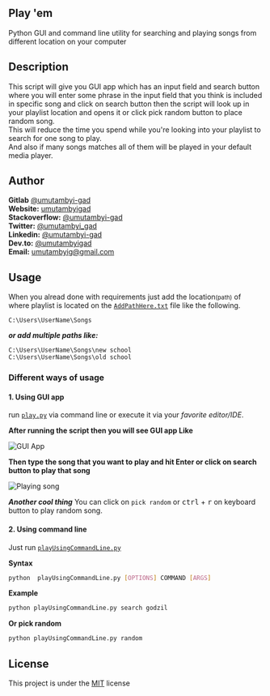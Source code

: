 ## Play 'em
Python GUI and command line utility for searching and playing songs from different location on your computer

## Description
This script will give you GUI app which has an input field and search button where you will enter some phrase in the input field that you think is included in specific song and click on search button then the script will look up in your playlist location and opens it or click pick random button to place random song.<br>
This will reduce the time you spend while you're looking into your playlist to search for one song to play.<br>
And also if many songs matches all of them will be played in your default media player.

## Author
**Gitlab** [@umutambyi-gad](https://gitlab.com/umutambyi-gad) <br>
**Website:** [umutambyigad](https://umutambyigad.herokuapp.com) <br>
**Stackoverflow:** [@umutambyi-gad](https://stackoverflow.com/users/13536893/umutambyi-gad) <br>
**Twitter:** [@umutambyi_gad](https://twitter.com/umutambyi_gad) <br>
**Linkedin:**  [@umutambyi-gad](https://www.linkedin.com/in/umutambyi-gad/) <br>
**Dev.to:** [@umutambyigad](https://dev.to/umutambyigad) <br>
**Email:** [umutambyig@gmail.com](mailto:umutambyig@gmail.com) <br>

## Usage
When you alread done with requirements just add the location<small>(path)</small> of where playlist is located on the [`AddPathHere.txt`](https://github.com/umutambyi-gad/Play-my-songs/blob/master/AddPathHere.txt) file like the following.
```text
C:\Users\UserName\Songs
```
***or add multiple paths like:***
```text
C:\Users\UserName\Songs\new school
C:\Users\UserName\Songs\old school
```


### Different ways of usage
#### 1. Using GUI app


run [`play.py`](https://github.com/umutambyi-gad/Play-my-songs/blob/master/play.py) via command line or execute it via your *favorite editor/IDE*.

**After running the script then you will see GUI app Like**

![GUI App](https://user-images.githubusercontent.com/65312850/99289510-5a6ad900-283d-11eb-80e3-206bdffce65b.PNG)

**Then type the song that you want to play and hit Enter or click on search button to play that song**

![Playing song](https://user-images.githubusercontent.com/65312850/99182957-b3047e00-2738-11eb-95ad-d8b7514d43fb.PNG)

***Another cool thing***
You can click on `pick random`  or <kbd>ctrl</kbd> + <kbd>r</kbd> on keyboard button to play random song.


#### 2. Using command line


Just run [`playUsingCommandLine.py`](https://github.com/umutambyi-gad/Play-my-songs/blob/master/playUsingCommandLine.py)

**Syntax**

```bash
python  playUsingCommandLine.py [OPTIONS] COMMAND [ARGS]
```

**Example**

```bash
python playUsingCommandLine.py search godzil
```
**Or pick random**

```bash
python playUsingCommandLine.py random
```
## License
This project is under the [MIT](https://github.com/umutambyi-gad/Play-em/blob/master/LICENSE.txt) license
